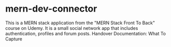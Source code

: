 # mern-dev-connector

This is a MERN stack application from the "MERN Stack Front To Back" course on Udemy. It is a small social network app that includes authentication, profiles and forum posts.
Handover Documentation: What To Capture
